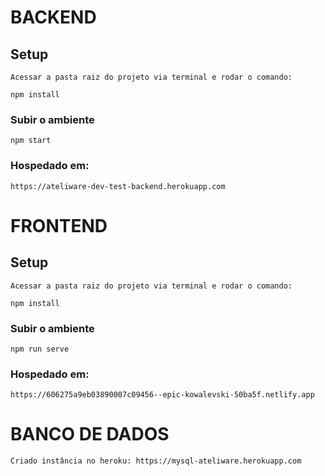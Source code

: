 # BACKEND

## Setup
```
Acessar a pasta raiz do projeto via terminal e rodar o comando:

npm install
```

### Subir o ambiente
```
npm start
```

### Hospedado em:
```
https://ateliware-dev-test-backend.herokuapp.com
```

# FRONTEND

## Setup
```
Acessar a pasta raiz do projeto via terminal e rodar o comando:

npm install
```

### Subir o ambiente
```
npm run serve
```

### Hospedado em:
```
https://606275a9eb03890007c09456--epic-kowalevski-50ba5f.netlify.app
```

# BANCO DE DADOS
```
Criado instância no heroku: https://mysql-ateliware.herokuapp.com
```

